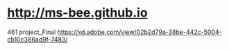 # http://ms-bee.github.io
461 project_Final
https://xd.adobe.com/view/02b2d79a-38be-442c-5004-cb10c386ad9f-7483/
